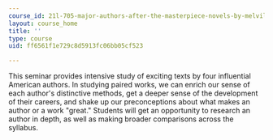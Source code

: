 ```yaml
---
course_id: 21l-705-major-authors-after-the-masterpiece-novels-by-melville-twain-faulkner-and-morrison-fall-2006
layout: course_home
title: ''
type: course
uid: ff6561f1e729c8d5913fc06bb05cf523

---
```

This seminar provides intensive study of exciting texts by four influential American authors. In studying paired works, we can enrich our sense of each author's distinctive methods, get a deeper sense of the development of their careers, and shake up our preconceptions about what makes an author or a work "great." Students will get an opportunity to research an author in depth, as well as making broader comparisons across the syllabus.
